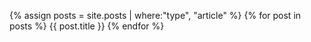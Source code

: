{% assign posts = site.posts | where:"type", "article" %}
{% for post in posts %}
  {{ post.title }}
{% endfor %}
